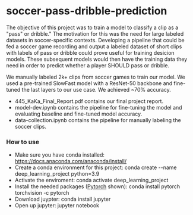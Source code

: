 # soccer-pass-dribble-prediction

The objective of this project was to train a model to classify a clip as a "pass" or dribble." The motivation for this was the need for large labeled datasets in soccer-specific contexts. Developing a pipeline that could be fed a soccer game recording and output a labeled dataset of short clips with labels of pass or dribble could prove useful for training desicion models. These subsequent models would then have the training data they need in order to predict whether a player SHOULD pass or dribble. 

We manually labeled 2k+ clips from soccer games to train our model. We used a pre-trained SlowFast model with a ResNet-50 backbone and fine-tuned the last layers to our use case. We achieved ~70% accuracy. 

- 445_KaKa_Final_Report.pdf contains our final project report. 
- model-dev.ipynb contains the pipeline for fine-tuning the model and evaluating baseline and fine-tuned model accuracy. 
- data-collection.ipynb contains the pipeline for manually labeling the soccer clips.

### How to use
- Make sure you have conda installed: https://docs.anaconda.com/anaconda/install/
- Create a conda environment for this project: conda create --name deep_learning_project python=3.9
- Activate the enviroment: conda activate deep_learning_project
- Install the needed packages ([Pytorch](https://pytorch.org/get-started/locally/) shown): conda install pytorch torchvision -c pytorch
- Download juypter: conda install jupyter
- Open up jupyter: jupyter notebook
